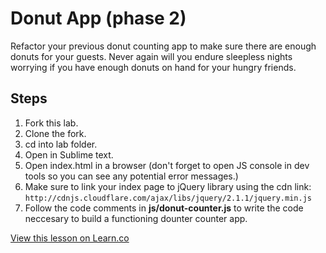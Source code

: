 # Donut App (phase 2)

Refactor your previous donut counting app to make sure there are enough donuts for your guests. Never again will you endure sleepless nights worrying if you have enough donuts on hand for your hungry friends.

## Steps

1. Fork this lab.
2. Clone the fork.
3. cd into lab folder.
4. Open in Sublime text.
5. Open index.html in a browser (don't forget to open JS console in dev tools so you can see any potential error messages.)
6. Make sure to link your index page to jQuery library using the cdn link: `http://cdnjs.cloudflare.com/ajax/libs/jquery/2.1.1/jquery.min.js`
7. Follow the code comments in **js/donut-counter.js** to write the code neccesary to build a functioning dounter counter app.

<a href='https://learn.co/lessons/js-donut-lab-02' data-visibility='hidden'>View this lesson on Learn.co</a>
